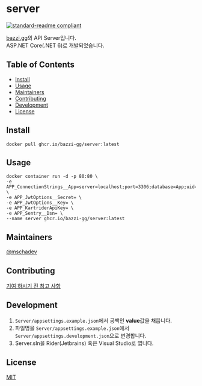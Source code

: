 # server

[![standard-readme compliant](https://img.shields.io/badge/standard--readme-OK-green.svg?style=flat-square)](https://github.com/RichardLitt/standard-readme)

[bazzi.gg](https://bazzi.gg)의 API Server입니다.  
ASP.NET Core(.NET 6)로 개발되었습니다.

## Table of Contents

- [Install](#install)
- [Usage](#usage)
- [Maintainers](#maintainers)
- [Contributing](#contributing)
- [Development](#development)
- [License](#license)

## Install

```
docker pull ghcr.io/bazzi-gg/server:latest
```

## Usage

```
docker container run -d -p 80:80 \
-e APP_ConnectionStrings__App=server=localhost;port=3306;database=App;uid=root;password=test \
-e APP_JwtOptions__Secret= \
-e APP_JwtOptions__Key= \
-e APP_KartriderApiKey= \
-e APP_Sentry__Dsn= \
--name server ghcr.io/bazzi-gg/server:latest
```

## Maintainers

[@mschadev](https://github.com/mschadev)

## Contributing

[기여 하시기 전 참고 사항](./CONTRIBUTING.md)

## Development

1. `Server/appsettings.example.json`에서 공백인 **value**값을 채웁니다.
2. 파일명을 `Server/appsettings.example.json`에서 `Server/appsettings.development.json`으로 변경합니다.
3. Server.sln을 Rider(Jetbrains) 혹은 Visual Studio로 엽니다.

## License

[MIT](./LICENSE)
